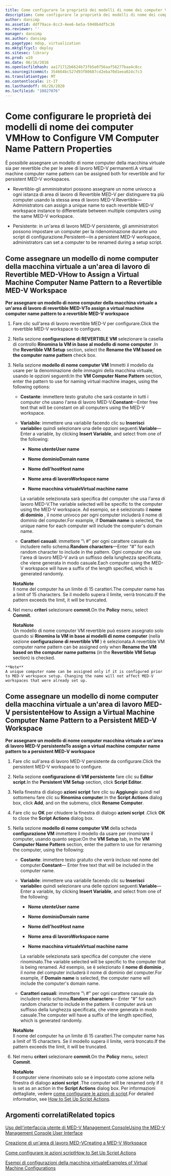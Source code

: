 ```yaml
---
title: Come configurare le proprietà dei modelli di nome dei computer VM
description: Come configurare le proprietà dei modelli di nome dei computer VM
author: dansimp
ms.assetid: ddf79ace-8cc3-4ee6-be5a-5940b4df5c36
ms.reviewer: ''
manager: dansimp
ms.author: dansimp
ms.pagetype: mdop, virtualization
ms.mktglfcycl: deploy
ms.sitesec: library
ms.prod: w10
ms.date: 06/16/2016
ms.openlocfilehash: aa171712b6624b73fb5e0756aaf56277baa4c8cc
ms.sourcegitcommit: 354664bc527d93f80687cd2eba70d1eea024c7c3
ms.translationtype: MT
ms.contentlocale: it-IT
ms.lasthandoff: 06/26/2020
ms.locfileid: "10827076"
---
```

# <span data-ttu-id="6c8df-103">Come configurare le proprietà dei modelli di nome dei computer VM</span><span class="sxs-lookup"><span data-stu-id="6c8df-103">How to Configure VM Computer Name Pattern Properties</span></span>


<span data-ttu-id="6c8df-104">È possibile assegnare un modello di nome computer della macchina virtuale sia per revertible che per le aree di lavoro MED-V permanenti.</span><span class="sxs-lookup"><span data-stu-id="6c8df-104">A virtual machine computer name pattern can be assigned both for revertible and for persistent MED-V workspaces.</span></span>

-   <span data-ttu-id="6c8df-105">Revertible-gli amministratori possono assegnare un nome univoco a ogni istanza di area di lavoro di Revertible MED-V per distinguere tra più computer usando la stessa area di lavoro MED-V.</span><span class="sxs-lookup"><span data-stu-id="6c8df-105">Revertible—Administrators can assign a unique name to each revertible MED-V workspace instance to differentiate between multiple computers using the same MED-V workspace.</span></span>

-   <span data-ttu-id="6c8df-106">Persistente: in un'area di lavoro MED-V persistente, gli amministratori possono impostare un computer per la ridenominazione durante uno script di configurazione.</span><span class="sxs-lookup"><span data-stu-id="6c8df-106">Persistent—In a persistent MED-V workspace, administrators can set a computer to be renamed during a setup script.</span></span>

## <span data-ttu-id="6c8df-107">Come assegnare un modello di nome computer della macchina virtuale a un'area di lavoro di Revertible MED-V</span><span class="sxs-lookup"><span data-stu-id="6c8df-107">How to Assign a Virtual Machine Computer Name Pattern to a Revertible MED-V Workspace</span></span>


**<span data-ttu-id="6c8df-108">Per assegnare un modello di nome computer della macchina virtuale a un'area di lavoro di revertible MED-V</span><span class="sxs-lookup"><span data-stu-id="6c8df-108">To assign a virtual machine computer name pattern to a revertible MED-V workspace</span></span>**

1.  <span data-ttu-id="6c8df-109">Fare clic sull'area di lavoro revertible MED-V per configurare.</span><span class="sxs-lookup"><span data-stu-id="6c8df-109">Click the revertible MED-V workspace to configure.</span></span>

2.  <span data-ttu-id="6c8df-110">Nella sezione **configurazione di REVERTIBLE VM** selezionare la casella di controllo **Rinomina la VM in base al modello di nome computer** .</span><span class="sxs-lookup"><span data-stu-id="6c8df-110">In the **Revertible VM Setup** section, select the **Rename the VM based on the computer name pattern** check box.</span></span>

3.  <span data-ttu-id="6c8df-111">Nella sezione **modello di nome computer VM** Immetti il modello da usare per la denominazione delle immagini della macchina virtuale, usando le opzioni seguenti:</span><span class="sxs-lookup"><span data-stu-id="6c8df-111">In the **VM Computer Name Pattern** section, enter the pattern to use for naming virtual machine images, using the following options:</span></span>

    -   <span data-ttu-id="6c8df-112">**Costante**: immettere testo gratuito che sarà costante in tutti i computer che usano l'area di lavoro MED-V.</span><span class="sxs-lookup"><span data-stu-id="6c8df-112">**Constant**—Enter free text that will be constant on all computers using the MED-V workspace.</span></span>

    -   <span data-ttu-id="6c8df-113">**Variabile**: immettere una variabile facendo clic su **Inserisci variabile**e quindi selezionare una delle opzioni seguenti.</span><span class="sxs-lookup"><span data-stu-id="6c8df-113">**Variable**—Enter a variable, by clicking **Insert Variable**, and select from one of the following:</span></span>

        -   **<span data-ttu-id="6c8df-114">Nome utente</span><span class="sxs-lookup"><span data-stu-id="6c8df-114">User name</span></span>**

        -   **<span data-ttu-id="6c8df-115">Nome dominio</span><span class="sxs-lookup"><span data-stu-id="6c8df-115">Domain name</span></span>**

        -   **<span data-ttu-id="6c8df-116">Nome dell'host</span><span class="sxs-lookup"><span data-stu-id="6c8df-116">Host name</span></span>**

        -   **<span data-ttu-id="6c8df-117">Nome area di lavoro</span><span class="sxs-lookup"><span data-stu-id="6c8df-117">Workspace name</span></span>**

        -   **<span data-ttu-id="6c8df-118">Nome macchina virtuale</span><span class="sxs-lookup"><span data-stu-id="6c8df-118">Virtual machine name</span></span>**

        <span data-ttu-id="6c8df-119">La variabile selezionata sarà specifica del computer che usa l'area di lavoro MED-V.</span><span class="sxs-lookup"><span data-stu-id="6c8df-119">The variable selected will be specific to the computer using the MED-V workspace.</span></span> <span data-ttu-id="6c8df-120">Ad esempio, se è selezionato il **nome di dominio** , il nome univoco per ogni computer includerà il nome di dominio del computer.</span><span class="sxs-lookup"><span data-stu-id="6c8df-120">For example, if **Domain name** is selected, the unique name for each computer will include the computer's domain name.</span></span>

    -   <span data-ttu-id="6c8df-121">**Caratteri casuali**: immettere "\ #" per ogni carattere casuale da includere nello schema.</span><span class="sxs-lookup"><span data-stu-id="6c8df-121">**Random characters**—Enter “\#” for each random character to include in the pattern.</span></span> <span data-ttu-id="6c8df-122">Ogni computer che usa l'area di lavoro MED-V avrà un suffisso della lunghezza specificata, che viene generata in modo casuale.</span><span class="sxs-lookup"><span data-stu-id="6c8df-122">Each computer using the MED-V workspace will have a suffix of the length specified, which is generated randomly.</span></span>

    **<span data-ttu-id="6c8df-123">Nota</span><span class="sxs-lookup"><span data-stu-id="6c8df-123">Note</span></span>**  
    <span data-ttu-id="6c8df-124">Il nome del computer ha un limite di 15 caratteri.</span><span class="sxs-lookup"><span data-stu-id="6c8df-124">The computer name has a limit of 15 characters.</span></span> <span data-ttu-id="6c8df-125">Se il modello supera il limite, verrà troncato.</span><span class="sxs-lookup"><span data-stu-id="6c8df-125">If the pattern exceeds the limit, it will be truncated.</span></span>



4.  <span data-ttu-id="6c8df-126">Nel menu **criteri** selezionare **commit**.</span><span class="sxs-lookup"><span data-stu-id="6c8df-126">On the **Policy** menu, select **Commit**.</span></span>

    **<span data-ttu-id="6c8df-127">Nota</span><span class="sxs-lookup"><span data-stu-id="6c8df-127">Note</span></span>**  
    <span data-ttu-id="6c8df-128">Un modello di nome computer VM revertible può essere assegnato solo quando si **Rinomina la VM in base ai modelli di nome computer** (nella sezione **configurazione di revertible VM** ) è selezionata.</span><span class="sxs-lookup"><span data-stu-id="6c8df-128">A revertible VM computer name pattern can be assigned only when **Rename the VM based on the computer name patterns** (in the **Revertible VM Setup** section) is checked.</span></span>



~~~
**Note**  
A unique computer name can be assigned only if it is configured prior to MED-V workspace setup. Changing the name will not affect MED-V workspaces that were already set up.
~~~



## <span data-ttu-id="6c8df-129">Come assegnare un modello di nome computer della macchina virtuale a un'area di lavoro MED-V persistente</span><span class="sxs-lookup"><span data-stu-id="6c8df-129">How to Assign a Virtual Machine Computer Name Pattern to a Persistent MED-V Workspace</span></span>


**<span data-ttu-id="6c8df-130">Per assegnare un modello di nome computer macchina virtuale a un'area di lavoro MED-V persistente</span><span class="sxs-lookup"><span data-stu-id="6c8df-130">To assign a virtual machine computer name pattern to a persistent MED-V workspace</span></span>**

1.  <span data-ttu-id="6c8df-131">Fare clic sull'area di lavoro MED-V persistente da configurare.</span><span class="sxs-lookup"><span data-stu-id="6c8df-131">Click the persistent MED-V workspace to configure.</span></span>

2.  <span data-ttu-id="6c8df-132">Nella sezione **configurazione di VM persistente** fare clic su **Editor script**.</span><span class="sxs-lookup"><span data-stu-id="6c8df-132">In the **Persistent VM Setup** section, click **Script Editor**.</span></span>

3.  <span data-ttu-id="6c8df-133">Nella finestra di dialogo **azioni script** fare clic su **Aggiungi**e quindi nel sottomenu fare clic su **Rinomina computer**.</span><span class="sxs-lookup"><span data-stu-id="6c8df-133">In the **Script Actions** dialog box, click **Add**, and on the submenu, click **Rename Computer**.</span></span>

4.  <span data-ttu-id="6c8df-134">Fare clic su **OK** per chiudere la finestra di dialogo **azioni script** .</span><span class="sxs-lookup"><span data-stu-id="6c8df-134">Click **OK** to close the **Script Actions** dialog box.</span></span>

5.  <span data-ttu-id="6c8df-135">Nella sezione **modello di nome computer VM** della scheda **configurazione VM** immettere il modello da usare per rinominare il computer, usando quanto segue:</span><span class="sxs-lookup"><span data-stu-id="6c8df-135">On the **VM Setup** tab, in the **VM Computer Name Pattern** section, enter the pattern to use for renaming the computer, using the following:</span></span>

    -   <span data-ttu-id="6c8df-136">**Costante**: immettere testo gratuito che verrà incluso nel nome del computer.</span><span class="sxs-lookup"><span data-stu-id="6c8df-136">**Constant**— Enter free text that will be included in the computer name.</span></span>

    -   <span data-ttu-id="6c8df-137">**Variabile**: immettere una variabile facendo clic su **Inserisci variabile**e quindi selezionare una delle opzioni seguenti.</span><span class="sxs-lookup"><span data-stu-id="6c8df-137">**Variable**—Enter a variable, by clicking **Insert Variable**, and select from one of the following:</span></span>

        -   **<span data-ttu-id="6c8df-138">Nome utente</span><span class="sxs-lookup"><span data-stu-id="6c8df-138">User name</span></span>**

        -   **<span data-ttu-id="6c8df-139">Nome dominio</span><span class="sxs-lookup"><span data-stu-id="6c8df-139">Domain name</span></span>**

        -   **<span data-ttu-id="6c8df-140">Nome dell'host</span><span class="sxs-lookup"><span data-stu-id="6c8df-140">Host name</span></span>**

        -   **<span data-ttu-id="6c8df-141">Nome area di lavoro</span><span class="sxs-lookup"><span data-stu-id="6c8df-141">Workspace name</span></span>**

        -   **<span data-ttu-id="6c8df-142">Nome macchina virtuale</span><span class="sxs-lookup"><span data-stu-id="6c8df-142">Virtual machine name</span></span>**

        <span data-ttu-id="6c8df-143">La variabile selezionata sarà specifica del computer che viene rinominato.</span><span class="sxs-lookup"><span data-stu-id="6c8df-143">The variable selected will be specific to the computer that is being renamed.</span></span> <span data-ttu-id="6c8df-144">Ad esempio, se è selezionato il **nome di dominio** , il nome del computer includerà il nome di dominio del computer.</span><span class="sxs-lookup"><span data-stu-id="6c8df-144">For example, if **Domain name** is selected, the computer name will include the computer's domain name.</span></span>

    -   <span data-ttu-id="6c8df-145">**Caratteri casuali**: immettere "\ #" per ogni carattere casuale da includere nello schema.</span><span class="sxs-lookup"><span data-stu-id="6c8df-145">**Random characters**— Enter “\#” for each random character to include in the pattern.</span></span> <span data-ttu-id="6c8df-146">Il computer avrà un suffisso della lunghezza specificata, che viene generata in modo casuale.</span><span class="sxs-lookup"><span data-stu-id="6c8df-146">The computer will have a suffix of the length specified, which is generated randomly.</span></span>

    **<span data-ttu-id="6c8df-147">Nota</span><span class="sxs-lookup"><span data-stu-id="6c8df-147">Note</span></span>**  
    <span data-ttu-id="6c8df-148">Il nome del computer ha un limite di 15 caratteri.</span><span class="sxs-lookup"><span data-stu-id="6c8df-148">The computer name has a limit of 15 characters.</span></span> <span data-ttu-id="6c8df-149">Se il modello supera il limite, verrà troncato.</span><span class="sxs-lookup"><span data-stu-id="6c8df-149">If the pattern exceeds the limit, it will be truncated.</span></span>



6.  <span data-ttu-id="6c8df-150">Nel menu **criteri** selezionare **commit**.</span><span class="sxs-lookup"><span data-stu-id="6c8df-150">On the **Policy** menu, select **Commit**.</span></span>

    **<span data-ttu-id="6c8df-151">Nota</span><span class="sxs-lookup"><span data-stu-id="6c8df-151">Note</span></span>**  
    <span data-ttu-id="6c8df-152">Il computer viene rinominato solo se è impostato come azione nella finestra di dialogo **azioni script** .</span><span class="sxs-lookup"><span data-stu-id="6c8df-152">The computer will be renamed only if it is set as an action in the **Script Actions** dialog box.</span></span> <span data-ttu-id="6c8df-153">Per informazioni dettagliate, vedere [come configurare le azioni di script](how-to-set-up-script-actions.md).</span><span class="sxs-lookup"><span data-stu-id="6c8df-153">For detailed information, see [How to Set Up Script Actions](how-to-set-up-script-actions.md).</span></span>



## <span data-ttu-id="6c8df-154">Argomenti correlati</span><span class="sxs-lookup"><span data-stu-id="6c8df-154">Related topics</span></span>


[<span data-ttu-id="6c8df-155">Uso dell'interfaccia utente di MED-V Management Console</span><span class="sxs-lookup"><span data-stu-id="6c8df-155">Using the MED-V Management Console User Interface</span></span>](using-the-med-v-management-console-user-interface.md)

[<span data-ttu-id="6c8df-156">Creazione di un'area di lavoro MED-V</span><span class="sxs-lookup"><span data-stu-id="6c8df-156">Creating a MED-V Workspace</span></span>](creating-a-med-v-workspacemedv-10-sp1.md)

[<span data-ttu-id="6c8df-157">Come configurare le azioni script</span><span class="sxs-lookup"><span data-stu-id="6c8df-157">How to Set Up Script Actions</span></span>](how-to-set-up-script-actions.md)

[<span data-ttu-id="6c8df-158">Esempi di configurazioni della macchina virtuale</span><span class="sxs-lookup"><span data-stu-id="6c8df-158">Examples of Virtual Machine Configurations</span></span>](examples-of-virtual-machine-configurationsv2.md)









